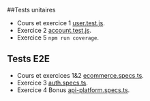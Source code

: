 ##Tests unitaires
- Cours et exercice 1 [user.test.js](src/modules/authentication/user/user.test.js).
- Exercice 2 [account.test.js](src/modules/banking/account/account.test.js).
- Exercice 5 `npm run coverage`.

## Tests E2E
- Cours et exercices 1&2 [ecommerce.specs.ts](tests/ecommerce.spec.ts).
- Exercice 3 [auth.specs.ts](tests/AUTH-E2E/auth.spec.ts). 
- Exercice 4 Bonus [api-platform.specs.ts](tests/api/api-platform.spec.ts).